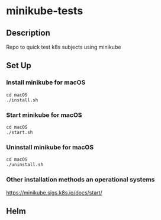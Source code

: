# minikube-tests

## Description
Repo to quick test k8s subjects using minikube

## Set Up
### Install minikube for macOS
```
cd macOS
./install.sh
```
### Start minikube for macOS
```
cd macOS
./start.sh
```
### Uninstall minikube for macOS
```
cd macOS
./uninstall.sh
```

### Other installation methods an operational systems
https://minikube.sigs.k8s.io/docs/start/

## Helm
